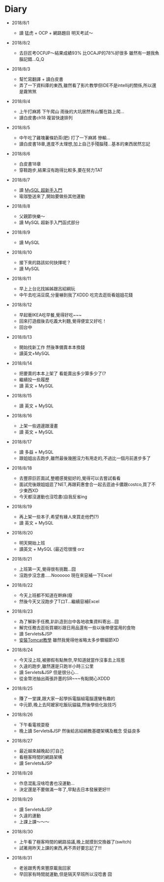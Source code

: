 # Diary

* 2018/8/1
  * 讀 猛虎 + OCP + 網路題目 明天考試～

* 2018/8/2
  * 去巨匠考OCPJP～結果成績93% 比OCAJP的78%好很多 雖然有一題我魚腦記錯...Q_Q

* 2018/8/3
  * 幫忙寫翻譯 + 讀白皮書
  * 弄了一下資料庫的東西,雖然看了影片教學但IDE不是intellij的關係,所以還是霧煞煞

* 2018/8/4
  * 上午打麻將 下午爬山 雨後的大坑居然有山蟹在路上爬...
  * 讀白皮書ch18 複習快速排列

* 2018/8/5
  * 中午吃了雞塊薯條奶茶(肥) 打了一下麻將 慘輸...
  * 讀白皮書18章,進度不太理想,加上自己手殘腦殘...基本的東西居然忘記

* 2018/8/6
  * 白皮書18章
  * 穿鞋跑步,結果沒有跑得比較多,要在努力TAT

* 2018/8/7
  * 讀 [MySQL 超新手入門](http://www.codedata.com.tw/database/mysql-tutorial-getting-started)
  * 瑜珈墊送來了,開始要做些其他運動

* 2018/8/8
  * 父親節快樂～
  * 讀 MySQL 超新手入門函式部分

* 2018/8/9
  * 讀 MySQL

* 2018/8/10
  * 接下來的路該如何抉擇呢？
  * 讀 MySQL

* 2018/8/11
  * 早上上台北找姊姊跟呂紹綱玩
  * 中午去吃涓豆腐,分量嚇到我了XDDD 吃完去逛街看姐姐花錢

* 2018/8/12
  * 早起衝IKEA吃早餐,覺得好吃~~~
  * 回來打遊戲後去吃義大利麵,覺得便宜又好吃！
  * 回台中

* 2018/8/13
  * 開始找新工作 然後準備賣本本換錢
  * 讀英文+MySQL

* 2018/8/14
  * 把要賣的本本上架了 看能賣出多少算多少了(?
  * 繼續投一些履歷
  * 讀 英文 + MySQL

* 2018/8/15
  * 讀 英文 + MySQL

* 2018/8/16
  * 上架一些週邊跟漫畫
  * 讀 英文 + MySQL

* 2018/8/17
  * 讀 多益 + MySQL
  * 跟姐姐出去跑步,雖然最後幾圈沒力有用走的,不過比一個月前進步多了

* 2018/8/18
  * 去豐原巨匠面試,整體感覺挺好的,覺得可以去嘗試看看
  * 面試完後跟姐姐逛了NET,再跟莉惠會合一起去逛迪卡儂跟costco,買了不少東西XD
  * 今天都沒運動也沒唸書(自我反省ing

* 2018/8/19
  * 再上架一些本子,希望有緣人來買走他們(?)
  * 讀 英文 + MySQL

* 2018/8/20
  * 明天開始上班
  * 讀英文 + MySQL (最近唸很慢 orz

* 2018/8/21
  * 上班第一天,覺得很有挑戰...囧
  * 沒跑步沒念書.....Noooooo 現在來惡補一下Excel

* 2018/8/22
  * 今天上班都不知道在幹麻(廢
  * 然後今天又沒跑步了T口T...繼續惡補Excel

* 2018/8/23
  * 為了解新手任務,趴趴造到台中各地收集資料寄出...囧
  * 解完任務去逛街買襯衫跟日用品還有一些以後帶便當用的食物
  * 讀 Servlets&JSP
  * [安裝Tomcat教學](http://pclevin.blogspot.com/2014/12/apache-tomcat-8.html)  雖然我覺得他省略太多步驟細節XD

* 2018/8/24
  * 今天沒上班,被挪假有點無奈,早知道就當作沒事去上班惹
  * 久違的跑步,雖然還是只跑半小時三公里
  * 讀 Servlets&JSP 但是很分心...
  * 從金幣池抽出兩張許墨的SR~~~有點開心XDDD

* 2018/8/25
  * 賺了一堂課,跟大家一起學拆電腦組電腦還蠻有趣的
  * 中元節,晚上去阿嬤家吃飯玩貓貓,然後學些化妝技巧

* 2018/8/26
  * 下午看電視耍廢
  * 晚上讀 Servlets&JSP 然後給呂紹綱教基礎架構及概念 受益良多

* 2018/8/27
  * 最近越來越晚起(打自己
  * 看極客時間的網路架構
  * 讀 Servlets&JSP

* 2018/8/28
  * 作息混亂沒啥唸書也沒運動...
  * 決定還是不要做滿一年了,早點去日本發展更好!!!

* 2018/8/29
  * 讀 Servlets&JSP
  * 久違的運動
  * 上課上課～～～

* 2018/8/30
  * 上午看了極客時間的網路協議,晚上就摸到交換器了(switch)
  * 試著用昨天上課的東西,再不弄好要忘記了!!!

* 2018/8/31
  * 老爸跟秀秀來豐原載我回家
  * 早回家有時間就運動,但是隔天早班所以沒唸書 囧
